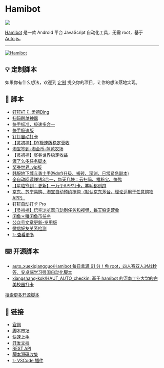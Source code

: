 # Hamibot

<a href="https://hamibot.com/" ><img src="https://img.shields.io/github/stars/hamibot/hamibot" /></a>

[Hamibot](https://hamibot.com/) 是一款 Android 平台 JavaScript 自动化工具，无需 root，基于 [Auto.js](https://github.com/hyb1996/Auto.js)。

---

<a href="https://hamibot.com/" ><img src="https://repository-images.githubusercontent.com/317106172/7d373900-616e-11eb-9170-ba931b11f1cb" alt="Hamibot" /></a>

## 💡 定制脚本

如果你有什么想法，欢迎到 [定制](https://hamibot.com/projects) 提交你的项目，让你的想法落地实现。

## 🤖 脚本

- [钉钉打卡_孟德Ding](https://hamibot.com/marketplace/H42bz)
- [扫码刷单神器](https://hamibot.com/marketplace/VEnvB)
- [快手标准，极速多合一](https://hamibot.com/marketplace/e1qzz)
- [快手极速版](https://hamibot.com/marketplace/WTGiL)
- [钉钉自动打卡](https://hamibot.com/marketplace/XufO7)
- [【灵初楠】DY极速版稳定营收](https://hamibot.com/marketplace/3vSTG?invite=y6U4XXTxakpyrqGwjJfObR32)
- [淘宝签到-淘金币-芭芭农场](https://hamibot.com/marketplace/IGPKW)
- [【灵初楠】奖券世界稳定收益](https://hamibot.com/marketplace/MCYaT)
- [饿了么多任务脚本](https://hamibot.com/marketplace/Ns7T1)
- [奖券世界_vip版](https://hamibot.com/marketplace/mU05p)
- [韩服地下城与勇士手游dnf(升级、搬砖、深渊，日常紧急副本)](https://hamibot.com/marketplace/hrkpW)
- [全自动阅读赚钱3合一，每天几块：云扫码、推粉宝、快鸭](https://hamibot.com/marketplace/TmU5r)
- [【星临签到：更新】一万个APP打卡，羊毛都别跑 ](https://hamibot.com/marketplace/m5ESM)
- [京东、苏宁易购、淘宝自动预约抢购（默认京东茅台，理论适用于任意购物APP）](https://hamibot.com/marketplace/hnM2T)
- [钉钉自动打卡 Pro](https://hamibot.com/marketplace/zaWuZ)
- [【灵初楠】悟空浏览器自动刷任务和视频，每天稳定营收](https://hamibot.com/marketplace/8umwY)
- [闲鱼＊赚闲鱼币任务](https://hamibot.com/marketplace/s85BM)
- [公众号文章更新-专用版](https://hamibot.com/marketplace/Bh55i)
- [微信好友关系检测](https://hamibot.com/marketplace/dpLw1)
- [✨ 查看更多](https://hamibot.com/marketplace/)

## ⌨️ 开源脚本

- [auto_xuexiqiangguo/Hamibot 每日拿满 61 分！免 root，四人赛双人对战秒答，安卓端学习强国自动化脚本](https://github.com/dundunnp/auto_xuexiqiangguo/tree/version-15.6/Hamibot)
- [xiangshang-kok/HAUT_AUTO_checkin: 基于 hamibot 的河南工业大学的完美校园打卡](https://github.com/xiangshang-kok/HAUT_AUTO_checkin)

[搜索更多开源脚本](https://github.com/search?l=JavaScript&q=hamibot&type=Repositories)

## 🔗 链接

- [官网](https://hamibot.com/)
- [脚本市场](https://hamibot.com/marketplace/)
- [快速上手](https://hamibot.com/guide/)
- [开发文档](https://docs.hamibot.com/)
- [REST API](https://docs.hamibot.com/rest/overview)
- [脚本源码收集](https://github.com/hamibot/awesome-hamibot)
- [✨ VSCode 插件](https://github.com/hamibot/vscode-hamibot)

